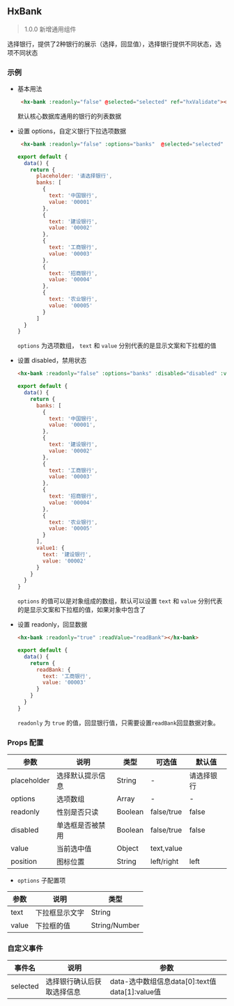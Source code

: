 ## HxBank

> 1.0.0 新增通用组件

选择银行，提供了2种银行的展示（选择，回显值），选择银行提供不同状态，选项不同状态

### 示例

- 基本用法

  ```html
   <hx-bank :readonly="false" @selected="selected" ref="hxValidate"></hx-bank>
  ```

  默认核心数据库通用的银行的列表数据

- 设置 options，自定义银行下拉选项数据

  ```html
   <hx-bank :readonly="false" :options="banks"  @selected="selected" ref="hxValidate"></hx-bank>
  ```
  ```js
  export default {
    data() {
      return {
        placeholder: '请选择银行',
        banks: [
          {
            text: '中国银行',
            value: '00001'
          },
          {
            text: '建设银行',
            value: '00002'
          },
          {
            text: '工商银行',
            value: '00003'
          },
          {
            text: '招商银行',
            value: '00004'
          },
          {
            text: '农业银行',
            value: '00005'
          }
        ]
    }
  }
  ```

  `options` 为选项数组， `text` 和 `value` 分别代表的是显示文案和下拉框的值

- 设置 disabled，禁用状态

  ```html
  <hx-bank :readonly="false" :options="banks" :disabled="disabled" :value="value1"></hx-bank>
  ```
  ```js
  export default {
    data() {
      return {
        banks: [
          {
            text: '中国银行',
            value: '00001',
          },
          {
            text: '建设银行',
            value: '00002'
          },
          {
            text: '工商银行',
            value: '00003'
          },
          {
            text: '招商银行',
            value: '00004'
          },
          {
            text: '农业银行',
            value: '00005'
          }
        ],
        value1: {
          text: '建设银行',
          value: '00002'
        }
      }
    }
  }
  ```

  `options` 的值可以是对象组成的数组，默认可以设置 `text` 和 `value` 分别代表的是显示文案和下拉框的值，如果对象中包含了 

- 设置 readonly，回显数据

  ```html
  <hx-bank :readonly="true" :readValue="readBank"></hx-bank>
  ```
  ```js
  export default {
    data() {
      return {
        readBank: {
          text: '工商银行',
          value: '00003'
        }
      }
    }
  }
  ```

  `readonly` 为 `true` 的值，回显银行值，只需要设置`readBank`回显数据对象。
  
### Props 配置

| 参数 | 说明 | 类型 | 可选值 | 默认值 |
| - | - | - | - | - |
| placeholder | 选择默认提示信息 | String | - | 请选择银行 |
| options | 选项数组 | Array | - | - |
| readonly | 性别是否只读 | Boolean | false/true | false |
| disabled | 单选框是否被禁用 | Boolean | false/true | false |
| value | 当前选中值 | Object | text,value |  |
| position | 图标位置 | String | left/right | left |

* `options` 子配置项

| 参数 | 说明 | 类型 |
| - | - | - |
| text | 下拉框显示文字 | String |
| value | 下拉框的值 | String/Number |

### 自定义事件

| 事件名 | 说明 | 参数 |
| - | - | - |
| selected | 选择银行确认后获取选择信息 | data-选中数组信息data[0]:text值 data[1]:value值 |